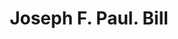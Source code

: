 ---
doi: 10.7916/D8JW9RXK
date_other: '1860'
date_other_textual: 1860-1869
form: printed ephemera
genre:
- Invoices
name:
- Joseph F. Paul
object_in_context_url: https://biggert.cul.columbia.edu/items/view/ave_biggert_00411
subject_hierarchical_geographic:
- Boston, Massachusetts, United States
subject_name:
- Joseph F. Paul
title: Joseph F. Paul. Bill
sort_title: Joseph F. Paul. Bill
call_number: ave_biggert_00411
coordinates:
- 42.35805555555556,-71.06361111111111
pid: ave_biggert_00411
identifiers: ave_biggert_00411
thumbnail: https://derivativo-2.library.columbia.edu/iiif/2/ldpd:344090/full/!256,256/0/native.jpg
permalink: /biggert/ave_biggert_00411/
layout: iiif-image-page
---
